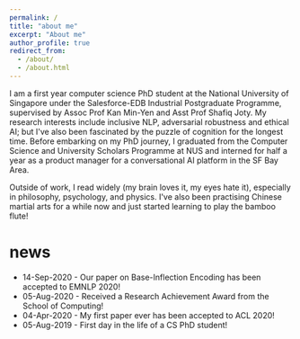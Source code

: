 ```yaml
---
permalink: /
title: "about me"
excerpt: "About me"
author_profile: true
redirect_from: 
  - /about/
  - /about.html
---
```


I am a first year computer science PhD student at the National University of Singapore under the Salesforce-EDB Industrial Postgraduate Programme, supervised by Assoc Prof Kan Min-Yen and Asst Prof Shafiq Joty. My research interests include inclusive NLP, adversarial robustness and ethical AI; but I've also been fascinated by the puzzle of cognition for the longest time. Before embarking on my PhD journey, I graduated from the Computer Science and University Scholars Programme at NUS and interned for half a year as a product manager for a conversational AI platform in the SF Bay Area.

Outside of work, I read widely (my brain loves it, my eyes hate it), especially in philosophy, psychology, and physics. I've also been practising Chinese martial arts for a while now and just started learning to play the bamboo flute!

news
====
* 14-Sep-2020 - Our paper on Base-Inflection Encoding has been accepted to EMNLP 2020!
* 05-Aug-2020 - Received a Research Achievement Award from the School of Computing!
* 04-Apr-2020 - My first paper ever has been accepted to ACL 2020!
* 05-Aug-2019 - First day in the life of a CS PhD student!
